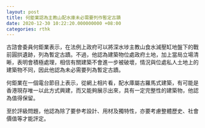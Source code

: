 ```yaml
---
layout: post
title: 何鉅業認為主教山配水庫未必需要列作暫定古蹟
date: 2020-12-30 10:22:20.000000000 +08:00
categories: rthk
---
```


古諮會委員何鉅業表示，在法例上政府可以將深水埗主教山食水減壓缸地盤下的戰前圓拱遺跡，列為暫定古蹟。不過，他認為建築物位處政府土地，加上當局立場清晰，表明會積極處理，相信有關建築不會進一步被破壞，情況與位處私人土地上的建築物不同，因此他認為未必需要列為暫定古蹟。

何鉅業在一個電台節目上表示，從網上相片看，配水庫屬古羅馬式建築，有可能是香港現存唯一以此方式興建，而又能夠展示出來，具有一定完整性的建築物，他認為值得保留。

至於評級問題，他認為除了要參考設計、用材及獨特性，亦要考慮整體歷史、社會價值等才能評定。
